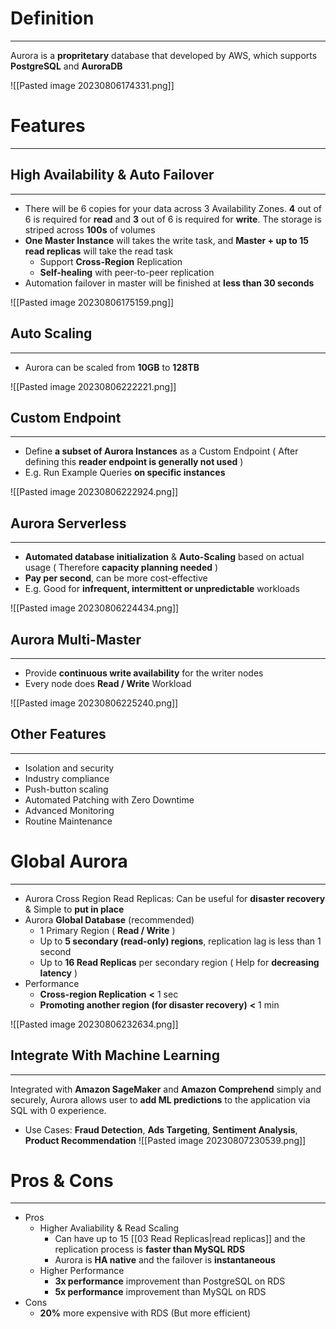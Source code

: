 # Definition
---

Aurora is a **propritetary** database that developed by AWS, which supports **PostgreSQL** and **AuroraDB**

![[Pasted image 20230806174331.png]]

# Features
---

## High Availability & Auto Failover
---

* There will be 6 copies for your data across 3 Availability Zones. **4** out of 6 is required for **read** and **3** out of 6 is required for **write**. The storage is striped across **100s** of volumes
* **One Master Instance** will takes the write task, and **Master + up to 15 read replicas** will take the read task
	* Support **Cross-Region** Replication
	* **Self-healing** with peer-to-peer replication
* Automation failover in master will be finished at **less than 30 seconds**

![[Pasted image 20230806175159.png]]

## Auto Scaling
---

* Aurora can be scaled from **10GB** to **128TB**

![[Pasted image 20230806222221.png]]

## Custom Endpoint
---

* Define **a subset of Aurora Instances** as a Custom Endpoint ( After defining this **reader endpoint is generally not used** )
* E.g. Run Example Queries **on specific instances**

![[Pasted image 20230806222924.png]]

## Aurora Serverless
---

* **Automated database initialization** & **Auto-Scaling** based on actual usage ( Therefore **capacity planning needed** )
* **Pay per second**, can be more cost-effective
* E.g. Good for **infrequent, intermittent or unpredictable** workloads

![[Pasted image 20230806224434.png]]

## Aurora Multi-Master
---

* Provide **continuous write availability** for the writer nodes
* Every node does **Read / Write** Workload

![[Pasted image 20230806225240.png]]

## Other Features
---

* Isolation and security
* Industry compliance
* Push-button scaling
* Automated Patching with Zero Downtime
* Advanced Monitoring
* Routine Maintenance
# Global Aurora
---

* Aurora Cross Region Read Replicas: Can be useful for **disaster recovery** & Simple to **put in place**
* Aurora **Global Database** (recommended)
	* 1 Primary Region ( **Read / Write** )
	* Up to **5 secondary (read-only) regions**, replication lag is less than 1 second
	* Up to **16 Read Replicas** per secondary region ( Help for **decreasing latency** )
* Performance
	* **Cross-region Replication** **<** 1 sec
	* **Promoting another region (for disaster recovery)** **<** 1 min

![[Pasted image 20230806232634.png]]

## Integrate With Machine Learning
---

Integrated with **Amazon SageMaker** and **Amazon Comprehend** simply and securely, Aurora allows user to **add ML predictions** to the application via SQL with 0 experience. 
* Use Cases: **Fraud Detection**, **Ads Targeting**, **Sentiment Analysis**, **Product Recommendation**
![[Pasted image 20230807230539.png]]

# Pros & Cons
---

* Pros
	* Higher Avaliability & Read Scaling
		* Can have up to 15 [[03 Read Replicas|read replicas]] and the replication process is **faster than MySQL RDS** 
		* Aurora is **HA native** and the failover is **instantaneous**
	* Higher Performance
		* **3x performance** improvement than PostgreSQL on RDS
		* **5x performance** improvement than MySQL on RDS
* Cons
	* **20%** more expensive with RDS (But more efficient)